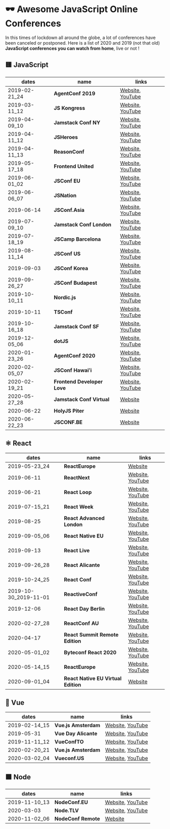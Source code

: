 # 🕶️ Awesome JavaScript Online Conferences

In this times of lockdown all around the globe, a lot of conferences have been canceled or postponed. Here is a list of 2020 and 2019 (not that old) **JavaScript conferences you can watch from home**, live or not !

## 🟨 JavaScript

| dates | name | links |
|---|---|---|
| 2019-02-21_24 | **AgentConf 2019** | [Website](https://agent.sh/), [YouTube](https://www.youtube.com/playlist?list=PLSKXd3Rrtqz-af7Kseab50uiTzhL0d-0M) |
| 2019-03-11_12 | **JS Kongress** | [Website](https://2019.js-kongress.com/), [YouTube](https://www.youtube.com/playlist?list=PLSKXd3Rrtqz-af7Kseab50uiTzhL0d-0M) |
| 2019-04-09_10 | **Jamstack Conf NY** | [Website](https://2019.jamstackconf.com/nyc/), [YouTube](https://www.youtube.com/playlist?list=PL58Wk5g77lF9_tthBm3jHQJedDvPSURhd) |
| 2019-04-11_12 | **JSHeroes** | [Website](https://jsheroes.io/2019), [YouTube](https://www.youtube.com/playlist?list=PLB9NqTp0uKrR8WFXitMvLMGd-kGGZ4RkX) |
| 2019-04-11_13 | **ReasonConf** | [Website](https://www.reason-conf.com/), [YouTube](https://www.youtube.com/playlist?list=PLDLhOs9UV9w8ieADzBeUvv5LGD78r6yTH) |
| 2019-05-17_18 | **Frontend United** | [Website](https://www.frontendunited.org/), [YouTube](https://www.youtube.com/playlist?list=PL7xqy2B8uXNIA5s-1LZm6B2uIMYwyY7nb) |
| 2019-06-01_02 | **JSConf EU** | [Website](https://2019.jsconf.eu/), [YouTube](https://www.youtube.com/playlist?list=PL37ZVnwpeshHwJPVBqEnZild7QHWhdufu) |
| 2019-06-06_07 | **JSNation** | [Website](https://jsnation.com/), [YouTube](https://www.youtube.com/playlist?list=PLfIM4SvaiIyygQEe2WPpENwxIf-0agBr9) |
| 2019-06-14 | **JSConf.Asia**  | [Website](https://2019.jsconf.asia/), [YouTube](https://www.youtube.com/playlist?list=PL37ZVnwpeshEHcw37PA29vZCJRoIER9r3) |
| 2019-07-09_10 | **Jamstack Conf London** | [Website](https://2019.jamstackconf.com/london/), [YouTube](https://www.youtube.com/playlist?list=PL58Wk5g77lF8yBcRouUcOv5dRz0rmDzKD) |
| 2019-07-18_19 | **JSCamp Barcelona** | [Website](https://jscamp.tech/2019_), [YouTube](https://www.youtube.com/playlist?list=PLB17qI-lepyi5DeCsXSj5m1BWKsqU2DSP) |
| 2019-08-11_14 | **JSConf US** | [Website](https://2019.jsconf.us/), [YouTube](https://www.youtube.com/playlist?list=PL37ZVnwpeshEGvbeADo0HKaaTCsC7fk1x) |
| 2019-09-03 | **JSConf Korea** | [Website](https://2019.jsconfkorea.com/en/), [YouTube](https://www.youtube.com/playlist?list=PL37ZVnwpeshGanWnYhTdoFLM2IDF28MaQ) |
| 2019-09-26_27 | **JSConf Budapest** | [Website](https://2019.jsconfbp.com/), [YouTube](https://www.youtube.com/playlist?list=PL37ZVnwpeshEMCvdYDdZ09Sy-toTftWu0) |
| 2019-10-10_11 | **Nordic.js** | [Website](https://nordicjs.com/2019), [YouTube](https://www.youtube.com/playlist?list=PLGP3VO5jDf8x0gh5H7dZ41F0nVDlwDMuy) |
| 2019-10-11 | **TSConf** | [Website](https://tsconf.io/), [YouTube](https://www.youtube.com/playlist?list=PL2z7rCjEG2kumYQw0tl-afLYWUk-kKREB) |
| 2019-10-16_18 | **Jamstack Conf SF** | [Website](https://2019.jamstackconf.com/sf/), [YouTube](https://www.youtube.com/playlist?list=PL58Wk5g77lF_gCGGqbVZMBun9x70yC4o-) |
| 2019-12-05_06 | **dotJS** | [Website](https://www.dotjs.io/), [YouTube](https://www.youtube.com/playlist?list=PLMW8Xq7bXrG5ifmqyUChS9buBfVnoa3wh) |
| 2020-01-23_26 | **AgentConf 2020** | [Website](https://agent.sh/), [YouTube](https://www.youtube.com/playlist?list=PL02Kht_parVlg-EPMtMjwMFI2N1N7t_HH) |
| 2020-02-05_07 | **JSConf Hawaiʻi** | [Website](https://www.jsconfhi.com/), [YouTube](https://www.youtube.com/playlist?list=PL37ZVnwpeshH-mmcnUNoM7LVyegK27Gm1) |
| 2020-02-19_21 | **Frontend Developer Love** | [Website](https://www.frontenddeveloperlove.com/), [YouTube](https://www.youtube.com/playlist?list=PL02pdjMT4gWypMrsa8_787NjIzIuP6s1B) |
| 2020-05-27_28 | **Jamstack Conf Virtual**  | [Website](https://jamstackconf.com/virtual/) |
| 2020-06-22 | **HolyJS Piter** | [Website](https://holyjs-piter.ru/en/) |
| 2020-06-22_23 | **JSCONF.BE** | [Website](https://www.jsconf.be/) |



## ⚛️ React

| dates | name | links |
|---|---|---|
| 2019-05-23_24 | **ReactEurope**  | [Website](https://2019.react-europe.org/) | YouTube ([day 1](https://www.youtube.com/playlist?list=PLCC436JpVnK3kcTnPyhcs7QnHK2PKl33D) & [day 2](https://www.youtube.com/playlist?list=PLCC436JpVnK3H8Gm28TuFn2wjL9sj_q_Y)) |
| 2019-06-11 | **ReactNext**  | [Website](https://2019.react-next.com/), [YouTube](https://www.youtube.com/playlist?list=PLMYVq3z1QxSrtc-VmYeAoBwVJZFYMkovU) |
| 2019-06-21 | **React Loop**  | [Website](https://reactloop.com/), [YouTube](https://www.youtube.com/playlist?list=PLha5lSFLEhMPLJDDgUDysXDbHoioCjYuu) |
| 2019-07-15_21 | **React Week** | [Website](http://reactweek.nyc/), [YouTube](https://www.youtube.com/playlist?list=PLfLd0w7EWcQmOjlPQHtX34k6A-Px7-pEW) |
| 2019-08-25 | **React Advanced London** | [Website](https://reactadvanced.com/2019_), [YouTube](https://www.youtube.com/playlist?list=PLNBNS7NRGKMH7yfpYQD4TrFV25SMOCIPM) |
| 2019-09-05_06 | **React Native EU** | [Website](https://www.react-native.eu/), [YouTube](https://www.youtube.com/playlist?list=PLZ3MwD-soTTHy9_88QPLF8DEJkvoB5Tl-) |
| 2019-09-13 | **React Live** | [Website](https://www.reactlive.nl/), [YouTube](https://www.youtube.com/playlist?list=PL02pdjMT4gWxG9wMNFMoZgOKRtXIqz2zT) |
| 2019-09-26_28 | **React Alicante** | [Website](https://reactalicante.es/), [YouTube](https://www.youtube.com/playlist?list=PLd7nkr8mN0sXzUbHXi-K-HbSwKg6lsqLS) |
| 2019-10-24_25 | **React Conf** | [Website](http://conf.reactjs.org/), [YouTube](https://www.youtube.com/playlist?list=PLPxbbTqCLbGHPxZpw4xj_Wwg8-fdNxJRh) |
| 2019-10-30_2019-11-01 | **ReactiveConf** | [Website](https://2019.reactiveconf.com/), [YouTube](https://www.youtube.com/playlist?list=PLa2ZZ09WYepO3McQsvnZy1fvA18YSU7_v) |
| 2019-12-06 | **React Day Berlin** | [Website](https://reactday.berlin/), [YouTube](https://www.youtube.com/playlist?list=PLNBNS7NRGKMH-zMH-MG7wSszTThAKFi3S) |
| 2020-02-27_28 | **ReactConf AU** | [Website](https://reactconfau.com/), [YouTube](https://www.youtube.com/playlist?list=PLMY9nrA_sDPrVDt46wA15QuAIoAcfBI-N)  |
| 2020-04-17 | **React Summit Remote Edition** | [Website](https://remote.reactsummit.com/), [YouTube](https://www.youtube.com/playlist?list=PLNBNS7NRGKMGCBNebw8xkpkq_lhgPoIzR) |
| 2020-05-01_02 | **Byteconf React 2020** | [Website](https://www.bytesized.xyz/react-2020), [YouTube](https://www.youtube.com/playlist?list=PLH_Crma-Dc9OwLsglv7uP13JUM3uP6STx) |
| 2020-05-14_15 | **ReactEurope**  | [Website](https://www.react-europe.org/), [YouTube](https://www.youtube.com/playlist?list=PLCC436JpVnK0Q4WHoB85ZYBwcCyTaMgAl) |
| 2020-09-01_04 | **React Native EU Virtual Edition** | [Website](https://www.react-native.eu/) |



## 🔽 Vue

| dates | name | links |
|---|---|---|
| 2019-02-14_15 | **Vue.js Amsterdam** | [Website](https://www.vuejs.amsterdam/), [YouTube](https://www.youtube.com/playlist?list=PLCxzy-hmQq9ECHOwbRrbBx0VEoqWM02CA) |
| 2019-05-31 | **Vue Day Alicante** | [Website](https://vueday.org/), [YouTube](https://www.youtube.com/playlist?list=PLovB_ctuPuc5wiToTn98vxvN1_nhWSNUO) |
| 2019-11-11_12 | **VueConfTO** | [Website](https://2019.vuetoronto.com/), [YouTube](https://www.youtube.com/playlist?list=PLRxahvbQSa_uDvlWBFAsaFdVx1DyXkZ6S) |
| 2020-02-20_21 | **Vue.js Amsterdam** | [Website](https://www.vuejs.amsterdam/), [YouTube](https://www.youtube.com/playlist?list=PLCxzy-hmQq9FnnpckFDeDtbpsUqxdheQn) |
| 2020-03-02_04 | **Vueconf.US** | [Website](http://vueconf.us/), [YouTube](https://www.youtube.com/playlist?list=PLJNLwTPak6dgjZQOa9jroWZF4Ze9jlEZL) |



## 🟩 Node

| dates | name | links |
|---|---|---|
| 2019-11-10_13 | **NodeConf.EU** | [Website](https://www.nodeconf.eu/), [YouTube](https://www.youtube.com/playlist?list=PL0CdgOSSGlBbkVfya8-yyhVsaiTx2GKXF) |
| 2020-03-03 | **Node.TLV** | [Website](https://www.nodetlv.com/), [YouTube](https://www.youtube.com/playlist?list=PLrMJuhj99E6BWVrWbdZqs4OC1GYFy46Ay) |
| 2020-11-02_06 | **NodeConf Remote** | [Website](https://www.nodeconf.eu/) |
